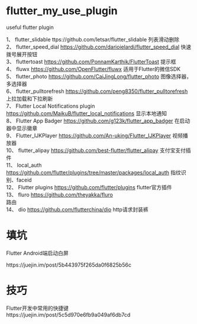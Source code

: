 # flutter_my_use_plugin
useful flutter plugin


1、	flutter_slidable	ttps://github.com/letsar/flutter_slidable 列表滑动删除<br/>
2、	flutter_speed_dial	https://github.com/darioielardi/flutter_speed_dial 快速拨号展开按钮<br/>
3、	fluttertoast	https://github.com/PonnamKarthik/FlutterToast 提示框<br/>
4、	fluwx	https://github.com/OpenFlutter/fluwx 适用于Flutter的微信SDK<br/>
5、	flutter_photo	https://github.com/CaiJingLong/flutter_photo 图像选择器，多选择器<br/>
6、	flutter_pulltorefresh	https://github.com/peng8350/flutter_pulltorefresh 上拉加载和下拉刷新<br/>
7、	Flutter Local Notifications		plugin https://github.com/MaikuB/flutter_local_notifications 显示本地通知<br/>
8、	Flutter App Badger		 https://github.com/g123k/flutter_app_badger 在启动器中显示徽章<br/>
9、	Flutter_IJKPlayer	 https://github.com/An-uking/Flutter_IJKPlayer 视频播放器<br/>
10、	flutter_alipay 		https://github.com/best-flutter/flutter_alipay 支付宝支付插件<br/>
11、	local_auth		 https://github.com/flutter/plugins/tree/master/packages/local_auth 指纹识别、faceid<br/>
12、	Flutter plugins 	https://github.com/flutter/plugins flutter官方插件<br/>
13、	fluro   https://github.com/theyakka/fluro	 
路由<br/>
14、		dio https://github.com/flutterchina/dio		http请求封装裤



<h1>填坑</h1>
<strange>Flutter Android端启动白屏</strange>
<p>https://juejin.im/post/5b443975f265da0f6825b56c</p>

<h1>技巧</h1>
Flutter开发中常用的快捷键
https://juejin.im/post/5c5d970e6fb9a049af6db7cd
